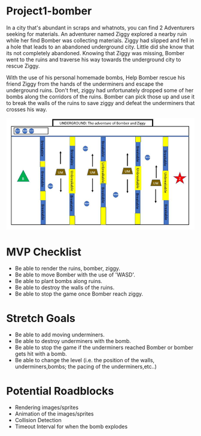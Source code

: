 # Project1-bomber

In a city that's abundant in scraps and whatnots, you can find 2 Adventurers seeking for materials. An adventurer named Ziggy explored a nearby ruin while her find Bomber was collecting materials. 
Ziggy had slipped and fell in a hole that leads to an abandoned underground city. Little did she know that its not completely abandoned. 
Knowing that Ziggy was missing, Bomber went to the ruins and traverse his way towards the underground city to rescue Ziggy.

With the use of his personal homemade bombs, Help Bomber rescue his friend Ziggy from the hands of the underminers and escape the underground ruins. 
Don't fret, ziggy had unfortunately dropped some of her bombs along the corridors of the ruins. Bomber can pick those up and use it to break the walls of the ruins to save ziggy and defeat the underminers that crosses his way.

![Bomber-wireframe](bomber-wireframe.jpg)

# MVP Checklist
* Be able to render the ruins, bomber, ziggy.
* Be able to move Bomber with the use of 'WASD'.
* Be able to plant bombs along ruins.
* Be able to destroy the walls of the ruins.
* Be able to stop the game once Bomber reach ziggy.

# Stretch Goals
* Be able to add moving underminers.
* Be able to destroy underminers with the bomb.
* Be able to stop the game if the underminers reached Bomber or bomber gets hit with a bomb.
* Be able to change the level (i.e. the position of the walls, underminers,bombs; the pacing of the underminers,etc..)

# Potential Roadblocks
* Rendering images/sprites
* Animation of the images/sprites
* Collision Detection
* Timeout Interval for when the bomb explodes


